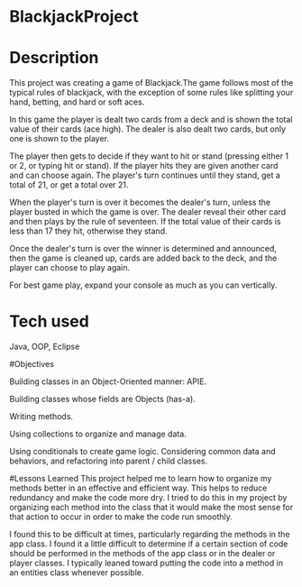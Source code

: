 # BlackjackProject

# Description

This project was creating a game of Blackjack.The game follows most of the typical rules of blackjack, with the exception of some rules like splitting your hand, betting, and hard or soft aces.

In this game the player is dealt two cards from a deck and is shown the total value of their cards (ace high). The dealer is also dealt two cards, but only one is shown to the player. 

The player then gets to decide if they want to hit or stand (pressing either 1 or 2, or typing hit or stand). If the player hits they are given another card and can choose again. The player's turn continues until they stand, get a total of 21, or get a total over 21. 

When the player's turn is over it becomes the dealer's turn, unless the player busted in which the game is over. The dealer reveal their other card and then plays by the rule of seventeen. If the total value of their cards is less than 17 they hit, otherwise they stand. 

Once the dealer's turn is over the winner is determined and announced, then the game is cleaned up, cards are added back to the deck, and the player can choose to play again. 

For best game play, expand your console as much as you can vertically.

# Tech used

Java, OOP, Eclipse

#Objectives

Building classes in an Object-Oriented manner: APIE.

Building classes whose fields are Objects (has-a).

Writing methods.

Using collections to organize and manage data.

Using conditionals to create game logic.
Considering common data and behaviors, and refactoring into parent / child classes.

#Lessons Learned
This project helped me to learn how to organize my methods better in an effective and efficient way. This helps to reduce redundancy and make the code more dry. I tried to do this in my project by organizing each method into the class that it would make the most sense for that action to occur in order to make the code run smoothly. 

I found this to be difficult at times, particularly regarding the methods in the app class. I found it a little difficult to determine if a certain section of code should be performed in the methods of the app class or in the dealer or player classes. I typically leaned toward putting the code into a method in an entities class whenever possible.  
